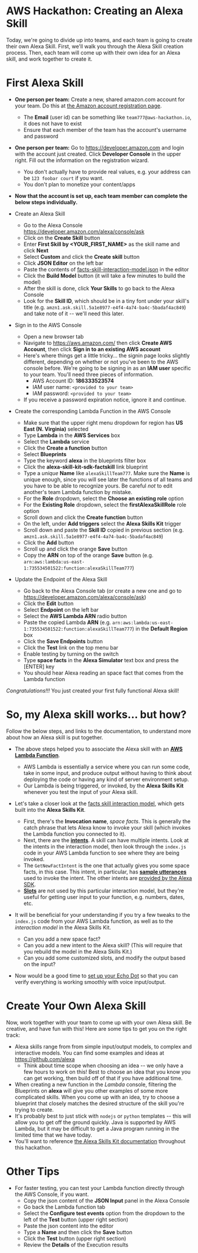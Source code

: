 # AWS Hackathon: Creating an Alexa Skill

Today, we're going to divide up into teams, and each team is going to create their own Alexa Skill.  First, we'll walk you through the Alexa Skill creation process.  Then, each team will come up with their own idea for an Alexa skill, and work together to create it.

# First Alexa Skill

* **One person per team:** Create a new, shared amazon.com account for your team.  Do this at [the Amazon account registration page](https://www.amazon.com/ap/register?openid.pape.max_auth_age=0&openid.identity=http%3A%2F%2Fspecs.openid.net%2Fauth%2F2.0%2Fidentifier_select&pageId=usflex&ignoreAuthState=1&openid.return_to=https%3A%2F%2Fwww.amazon.com%2F%3F_encoding%3DUTF8%26ref_%3Dnav_ya_signin&prevRID=4CN21QYBVVZRQBNGEQZ7&openid.assoc_handle=usflex&openid.mode=checkid_setup&openid.ns.pape=http%3A%2F%2Fspecs.openid.net%2Fextensions%2Fpape%2F1.0&prepopulatedLoginId=&failedSignInCount=0&openid.claimed_id=http%3A%2F%2Fspecs.openid.net%2Fauth%2F2.0%2Fidentifier_select&openid.ns=http%3A%2F%2Fspecs.openid.net%2Fauth%2F2.0).

  * The **Email** (user id) can be something like `team777@aws-hackathon.io`, it does not have to exist
  * Ensure that each member of the team has the account's username and password

* **One person per team:** Go to https://developer.amazon.com and login with the account just created.   Click **Developer Console** in the upper right.  Fill out the information on the registration wizard.

  * You don't actually have to provide real values, e.g. your address can be `123 foobar court` if you want.
  * You don't plan to monetize your content/apps

* **Now that the account is set up, each team member can complete the below steps individually.**

* Create an Alexa Skill
  * Go to the Alexa Console https://developer.amazon.com/alexa/console/ask 
  * Click on the **Create Skill** button
  * Enter **First Skill by <YOUR_FIRST_NAME>** as the skill name and click **Next**
  * Select **Custom** and click the **Create skill** button
  * Click **JSON Editor** on the left bar
  * Paste the contents of [facts-skill-interaction-model.json](https://raw.githubusercontent.com/curtiseinsmann/alexa-hackathon/master/facts-skill-interaction-model.json) in the editor
  * Click the **Build Model** button (it will take a few minutes to build the model)
  * After the skill is done, click **Your Skills** to go back to the Alexa Console
  * Look for the **Skill ID**, which should be in a tiny font under your skill's title (e.g. `amzn1.ask.skill.5a1e8977-e4f4-4a74-ba4c-5badaf4ac849`) and take note of it -- we'll need this later.

* Sign in to the AWS Console
  * Open a new browser tab
  * Navigate to https://aws.amazon.com/ then click **Create AWS Account**, then click **Sign in to an existing AWS account**
  * Here's where things get a little tricky... the signin page looks slightly different, depending on whether or not you've been to the AWS console before.  We're going to be signing in as an **IAM user** specific to your team.  You'll need three pieces of information.
    * AWS Account ID: **186333523574**
    * IAM user name: `<provided to your team>`
    * IAM password: `<provided to your team>`
  * If you receive a password expiration notice, ignore it and continue.

* Create the corresponding Lambda Function in the AWS Console
  * Make sure that the upper right menu dropdown for region has **US East (N. Virginia)** selected
  * Type **Lambda** in the **AWS Services** box
  * Select the **Lambda** service
  * Click the **Create a function** button
  * Select **Blueprints**
  * Type the keyword **alexa** in the blueprints filter box
  * Click the **alexa-skill-kit-sdk-factskill** link blueprint
  * Type a *unique* **Name** like `alexaSkillTeam777`. Make sure the **Name** is unique enough, since you will see later the functions of all teams and you have to be able to recognize yours. Be careful *not* to edit another's team Lambda function by mistake.
  * For the **Role** dropdown, select the **Choose an existing role** option
  * For the **Existing Role** dropdown, select the **firstAlexaSkillRole** role option
  * Scroll down and click the **Create function** button
  * On the left, under **Add triggers** select the **Alexa Skills Kit** trigger
  * Scroll down and paste the **Skill ID** copied in previous section (e.g. `amzn1.ask.skill.5a1e8977-e4f4-4a74-ba4c-5badaf4ac849`)
  * Click the **Add** button
  * Scroll up and click the orange **Save** button
  * Copy the **ARN** on top of the orange **Save** button (e.g. `arn:aws:lambda:us-east-1:735534501522:function:alexaSkillTeam777`)
  

* Update the Endpoint of the Alexa Skill
  * Go back to the Alexa Console tab (or create a new one and go to https://developer.amazon.com/alexa/console/ask)
  * Click the **Edit** button
  * Select **Endpoint** on the left bar
  * Select the **AWS Lambda ARN** radio button
  * Paste the copied Lambda **ARN** (e.g. `arn:aws:lambda:us-east-1:735534501522:function:alexaSkillTeam777`) in the **Default Region** box
  * Click the **Save Endpoints** button
  * Click the **Test** link on the top menu bar
  * Enable testing by turning on the switch
  * Type **space facts** in the **Alexa Simulator** text box and press the [ENTER] key
  * You should hear Alexa reading an space fact that comes from the Lambda function
  
*Congratulations!!!* You just created your first fully functional Alexa skill!

# So, my Alexa skill works... but how?

Follow the below steps, and links to the documentation, to understand more about how an Alexa skill is put together.

* The above steps helped you to associate the Alexa skill with an [**AWS Lambda Function**](https://aws.amazon.com/lambda/).  
  * AWS Lambda is essentially a service where you can run some code, take in some input, and produce output without having to think about deploying the code or having any kind of server environment setup.
  * Our Lambda is being triggered, or invoked, by the **Alexa Skills Kit** whenever you test the input of your Alexa skill.

* Let's take a closer look at the [facts skill interaction model](https://raw.githubusercontent.com/curtiseinsmann/alexa-hackathon/master/facts-skill-interaction-model.json), which gets built into the **Alexa Skills Kit**.
  * First, there's the **Invocation name**, *space facts*.  This is generally the catch phrase that lets Alexa know to invoke your skill (which invokes the Lambda function you connected to it).
  * Next, there are the [**intents**](https://developer.amazon.com/docs/custom-skills/create-the-interaction-model-for-your-skill.html#intents-and-slots).  A skill can have multiple intents.  Look at the intents in the interaction model, then look through the `index.js` code in your AWS Lambda function to see where they are being invoked.
  * The `GetNewFactIntent` is the one that actually gives you some space facts, in this case.  This intent, in particular, has [**sample utterances**](https://developer.amazon.com/docs/custom-skills/create-the-interaction-model-for-your-skill.html#sample-utterances) used to invoke the intent.  The other intents are [provided by the Alexa SDK](https://developer.amazon.com/docs/custom-skills/implement-the-built-in-intents.html#implement-built-in).
  * [**Slots**](https://developer.amazon.com/docs/custom-skills/slot-type-reference.html) are not used by this particular interaction model, but they're useful for getting user input to your function, e.g. numbers, dates, etc.

* It will be beneficial for your understanding if you try a few tweaks to the `index.js` code from your AWS Lambda function, as well as to the *interaction model* in the Alexa Skills Kit.  
  * Can you add a new space fact?
  * Can you add a new intent to the Alexa skill? (This will require that you rebuild the model in the Alexa Skills Kit.)
  * Can you add some customized slots, and modify the output based on the input?

* Now would be a good time to [set up your Echo Dot](https://www.amazon.com/gp/help/customer/display.html/ref=aw?ie=UTF8&nodeId=201994280) so that you can verify everything is working smoothly with voice input/output.

# Create Your Own Alexa Skill

Now, work together with your team to come up with your own Alexa skill.  Be creative, and have fun with this!  Here are some tips to get you on the right track:

* Alexa skills range from from simple input/output models, to complex and interactive models.  You can find some examples and ideas at https://github.com/alexa
  * Think about time scope when choosing an idea -- we only have a few hours to work on this!  Best to choose an idea that you know you can get working, then build off of that if you have additional time.
* When creating a new function in the *Lambda* console, filtering the Blueprints on **alexa** will give you other examples of some more complicated skills.  When you come up with an idea, try to choose a blueprint that closely matches the desired structure of the skill you're trying to create.
* It's probably best to just stick with `nodejs` or `python` templates -- this will allow you to get off the ground quickly.  Java is supported by AWS Lambda, but it may be difficult to get a Java program running in the limited time that we have today.
* You'll want to reference [the Alexa Skills Kit documentation](https://developer.amazon.com/docs/ask-overviews/build-skills-with-the-alexa-skills-kit.html) throughout this hackathon.

# Other Tips

* For faster testing, you can test your Lambda function directly through the AWS Console, if you want.
  * Copy the json content of the **JSON Input** panel in the Alexa Console
  * Go back the Lambda function tab
  * Select the **Configure test events** option from the dropdown to the left of the **Test** button (upper right section)
  * Paste the json content into the editor
  * Type a **Name** and then click the **Save** button
  * Click the **Test** button (upper right section)
  * Review the **Details** of the Execution results
